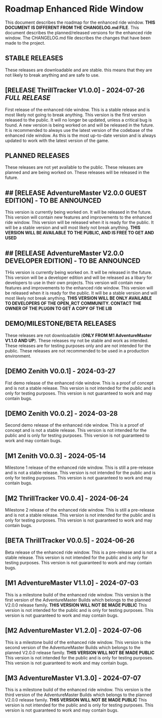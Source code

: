 # Roadmap Enhanced Ride Window
This document describes the roadmap for the enhanced ride window.
**THIS DOCUMENT IS DIFFERENT FROM THE CHANGELOG.md FILE**. This document describes the planned/released versions for the enhanced ride window. 
The CHANGELOG.md file describes the changes that have been made to the project.

## **STABLE RELEASES**

These releases are downloadable and are stable. this means that they are not likely to break anything and are safe to use.


## [RELEASE ThrillTracker V1.0.0] - 2024-07-26 ***FULL RELEASE***
First release of the enhanced ride window. This is a stable release and is most likely not going to break anything.
This version is the first version released to the public.
It will no longer be updated, unless a critical bug is found. A new version is being worked on and will be released in the future.
It is recommended to always use the latest version of the codebase of the enhanced ride window. As this is the most up-to-date version and is always updated to work with the latest version of the game.

## **PLANNED RELEASES**

These releases are not yet available to the public. These releases are planned and are being worked on. These releases will be released in the future.

## ## [RELEASE AdventureMaster V2.0.0 GUEST EDITION] - TO BE ANNOUNCED
This version is currently being worked on. It will be released in the future.
This version will contain new features and improvements to the enhanced ride window.
This version will be released when it is ready for the public.
It will be a stable version and will most likely not break anything.
**THIS VERSION WILL BE AVAILABLE TO THE PUBLIC, AND IS FREE TO GET AND USED**

## ## [RELEASE AdventureMaster V2.0.0 DEVELOPER EDITION] - TO BE ANNOUNCED
THis version is currently being worked on. It will be released in the future.
This version will be a developer edition and will be released as a libary for developers to use in their own projects.
This version will contain new features and improvements to the enhanced ride window.
This version will be released when it is ready for the public.
It will be a stable version and will most likely not break anything.
**THIS VERSION WILL BE ONLY AVAILABLE TO DEVELOPERS OF THE OPEN_RCT COMMUNITY. CONTACT THE OWNER OF THE PLUGIN TO GET A COPY OF THE LIB**

## **DEMO/MILESTONE/BETA RELEASES**

These releases are not downloadable (**ONLY FROM M1 AdventureMaster V1.1.0 AND UP**). These releases my not be stable and work as intended. These releases are for testing purposes only and are not intended for the public. 
These releases are not recommended to be used in a production environment. 

## [DEMO Zenith V0.0.1] - 2024-03-27
Fist demo release of the enhanced ride window.
This is a proof of concept and is not a stable release.
This version is not intended for the public and is only for testing purposes.
This version is not guaranteed to work and may contain bugs.

## [DEMO Zenith V0.0.2] - 2024-03-28
Second demo release of the enhanced ride window.
This is a proof of concept and is not a stable release.
This version is not intended for the public and is only for testing purposes.
This version is not guaranteed to work and may contain bugs.

## [M1 Zenith V0.0.3] - 2024-05-14
Milestone 1 release of the enhanced ride window.
This is still a pre-release and is not a stable release.
This version is not intended for the public and is only for testing purposes.
This version is not guaranteed to work and may contain bugs.

## [M2 ThrillTracker V0.0.4] - 2024-06-24
Milestone 2 release of the enhanced ride window.
This is still a pre-release and is not a stable release.
This version is not intended for the public and is only for testing purposes.
This version is not guaranteed to work and may contain bugs.

## [BETA ThrillTracker V0.0.5] - 2024-06-26
Beta release of the enhanced ride window.
This is a pre-release and is not a stable release.
This version is not intended for the public and is only for testing purposes.
This version is not guaranteed to work and may contain bugs.

## [M1 AdventureMaster V1.1.0] - 2024-07-03
This is a milestone build of the enhanced ride window.
This version is the first version of the AdventureMaster Builds which belongs to the planned V2.0.0 release family.
**THIS VERSION WILL NOT BE MADE PUBLIC**
This version is not intended for the public and is only for testing purposes.
This version is not guaranteed to work and may contain bugs.

## [M2 AdventureMaster V1.2.0] - 2024-07-06
This is a milestone build of the enhanced ride window.
This version is the second version of the AdventureMaster Builds which belongs to the planned V2.0.0 release family.
**THIS VERSION WILL NOT BE MADE PUBLIC**
This version is not intended for the public and is only for testing purposes.
This version is not guaranteed to work and may contain bugs.

## [M3 AdventureMaster V1.3.0] - 2024-07-07
This is a milestone build of the enhanced ride window.
This version is the third version of the AdventureMaster Builds which belongs to the planned V2.0.0 release family.
**THIS VERSION WILL NOT BE MADE PUBLIC**
This version is not intended for the public and is only for testing purposes.
This version is not guaranteed to work and may contain bugs.
